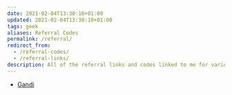 ```yaml
---
date: 2021-02-04T13:30:10+01:00
updated: 2021-02-04T13:30:10+01:00
tags: geek
aliases: Referral Codes
permalink: /referral/
redirect_from:
  - /referral-codes/
  - /referral-links/
description: All of the referral links and codes linked to me for various services
---
```

- [Gandi](https://gandi.link/f/14c4e7ea 'Gandi referral link')